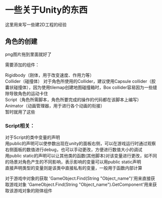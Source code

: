 # 一些关于Unity的东西
这里用来写一些建2D工程的经验
## 角色的创建
png图片拖到里面就好了

需要添加的组件：

Rigidbody（刚体，用于改变速度、作用力等）<br>
Collider（碰撞体）
对于角色所使用的Collider，建议使用Capsule collider（胶囊状碰撞体），因为使用tilemap创建地图碰撞箱时，Box collider容易因为一些缝隙导致角色的运动卡住<br>
Script（角色所需脚本，角色所要完成的操作的代码都在该脚本上编写）<br>
Animator（动画管理器，用于进行各个动画的衔接）<br>
暂时就用了这些<br>

### Script相关：

对于Script的类中变量的声明<br>
用public的声明可以使参数出现在unity的面板右侧，可以在游戏运行时通过观察右侧面板的数值进行debug，也可以手动更改，方便进行数值大小的调试<br>
用public static的声明可以让其他类的函数(其他脚本)对该变量进行更改，如不同的场景对角色产生的不同影响，表示影响的变量可以用public static声明<br>
直接声明类型的变量则是该类中直接私有的变量，一般用于函数内部计算<br>

对于游戏中对象的获取
'GameObject.Find(String "Object_name")'用来直接获取游戏对象
'GameObject.Find(String "Object_name").GetComponent<Rigidbody>'用来获取该游戏对象的刚体组件

</p>
